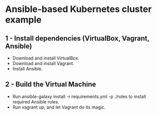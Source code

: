 # Ansible-based Kubernetes cluster example


## 1 - Install dependencies (VirtualBox, Vagrant, Ansible)

- Download and install VirtualBox.
- Download and install Vagrant.
- Install Ansible.


## 2 - Build the Virtual Machine
- Run ansible-galaxy install -r requirements.yml -p ./roles to install required Ansible roles.
- Run vagrant up, and let Vagrant do its magic.
